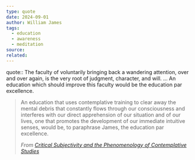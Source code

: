 ```yaml
---
type: quote
date: 2024-09-01
author: William James
tags:
  - education
  - awareness
  - meditation
source: 
related:
---
```


quote:: The faculty of voluntarily bringing back a wandering attention, over and over again, is the very root of judgment, character, and will. ... An education which should improve this faculty would be the education par excellence.

> An education that uses contemplative training to clear away the mental debris that constantly flows through our consciousness and interferes with our direct apprehension of our situation and of our lives, one that promotes the development of our immediate intuitive senses, would be, to paraphrase James, the education par excellence.
> 
> *From [Critical Subjectivity and the Phenomenology of Contemplative Studies](https://www.youtube.com/watch?v=krpG9q4_JQE)* 

